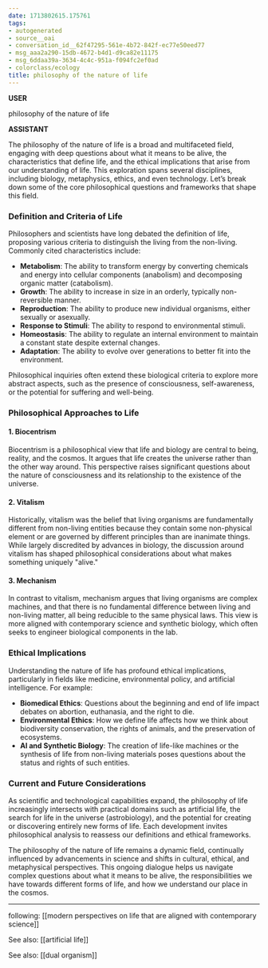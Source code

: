 ```yaml
---
date: 1713802615.175761
tags:
- autogenerated
- source__oai
- conversation_id__62f47295-561e-4b72-842f-ec77e50eed77
- msg_aaa2a290-15db-4672-b4d1-d9ca82e11175
- msg_6ddaa39a-3634-4c4c-951a-f094fc2ef0ad
- colorclass/ecology
title: philosophy of the nature of life
---
```


**USER**

philosophy of the nature of life


**ASSISTANT**

The philosophy of the nature of life is a broad and multifaceted field, engaging with deep questions about what it means to be alive, the characteristics that define life, and the ethical implications that arise from our understanding of life. This exploration spans several disciplines, including biology, metaphysics, ethics, and even technology. Let’s break down some of the core philosophical questions and frameworks that shape this field.

### Definition and Criteria of Life
Philosophers and scientists have long debated the definition of life, proposing various criteria to distinguish the living from the non-living. Commonly cited characteristics include:

- **Metabolism**: The ability to transform energy by converting chemicals and energy into cellular components (anabolism) and decomposing organic matter (catabolism).
- **Growth**: The ability to increase in size in an orderly, typically non-reversible manner.
- **Reproduction**: The ability to produce new individual organisms, either sexually or asexually.
- **Response to Stimuli**: The ability to respond to environmental stimuli.
- **Homeostasis**: The ability to regulate an internal environment to maintain a constant state despite external changes.
- **Adaptation**: The ability to evolve over generations to better fit into the environment.

Philosophical inquiries often extend these biological criteria to explore more abstract aspects, such as the presence of consciousness, self-awareness, or the potential for suffering and well-being.

### Philosophical Approaches to Life

#### 1. **Biocentrism**
Biocentrism is a philosophical view that life and biology are central to being, reality, and the cosmos. It argues that life creates the universe rather than the other way around. This perspective raises significant questions about the nature of consciousness and its relationship to the existence of the universe.

#### 2. **Vitalism**
Historically, vitalism was the belief that living organisms are fundamentally different from non-living entities because they contain some non-physical element or are governed by different principles than are inanimate things. While largely discredited by advances in biology, the discussion around vitalism has shaped philosophical considerations about what makes something uniquely "alive."

#### 3. **Mechanism**
In contrast to vitalism, mechanism argues that living organisms are complex machines, and that there is no fundamental difference between living and non-living matter, all being reducible to the same physical laws. This view is more aligned with contemporary science and synthetic biology, which often seeks to engineer biological components in the lab.

### Ethical Implications
Understanding the nature of life has profound ethical implications, particularly in fields like medicine, environmental policy, and artificial intelligence. For example:

- **Biomedical Ethics**: Questions about the beginning and end of life impact debates on abortion, euthanasia, and the right to die.
- **Environmental Ethics**: How we define life affects how we think about biodiversity conservation, the rights of animals, and the preservation of ecosystems.
- **AI and Synthetic Biology**: The creation of life-like machines or the synthesis of life from non-living materials poses questions about the status and rights of such entities.

### Current and Future Considerations
As scientific and technological capabilities expand, the philosophy of life increasingly intersects with practical domains such as artificial life, the search for life in the universe (astrobiology), and the potential for creating or discovering entirely new forms of life. Each development invites philosophical analysis to reassess our definitions and ethical frameworks.

The philosophy of the nature of life remains a dynamic field, continually influenced by advancements in science and shifts in cultural, ethical, and metaphysical perspectives. This ongoing dialogue helps us navigate complex questions about what it means to be alive, the responsibilities we have towards different forms of life, and how we understand our place in the cosmos.


---


following: [[modern perspectives on life that are aligned with contemporary science]]

See also: [[artificial life]]


See also: [[dual organism]]